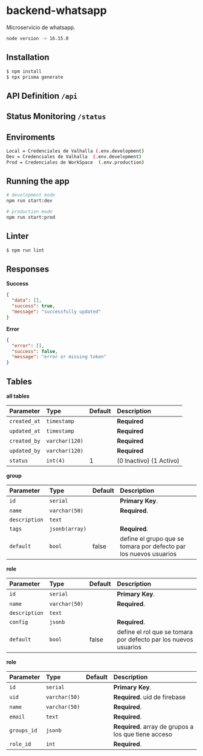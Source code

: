 # backend-whatsapp

Microservicio de whatsapp.

```bash
node version -> 16.15.0
```

## Installation

```bash
$ npm install
$ npx prisma generate
```

## API Definition  ```/api```

## Status Monitoring ```/status```

## Enviroments

```bash
Local = Credenciales de Valhalla (.env.development)
Dev = Credenciales de Valhalla  (.env.development)
Prod = Credenciales de WorkSpace  (.env.production)
```

## Running the app

```bash
# development mode
npm run start:dev

# production mode
npm run start:prod
```


## Linter

```bash
$ npm run lint

```

## Responses

**Success**

```JSON
{
  "data": [],
  "success": true,
  "message": "successfully updated"
}
```

**Error**

```JSON
{
  "error": [],
  "success": false,
  "message": "error or missing token"
}
```

## Tables

**all tables**

| Parameter    | Type           | Default | Description             |
| :----------- | :------------- | :------ | :---------------------- |
| `created_at` | `timestamp`    |         | **Required**            |
| `updated_at` | `timestamp`    |         | **Required**            |
| `created_by` | `varchar(120)` |         | **Required**            |
| `updated_by` | `varchar(120)` |         | **Required**            |
| `status`     | `int(4)`       | 1       | (0 Inactivo) (1 Activo) |

**group**

| Parameter     | Type           | Default | Description                                                       |
| :------------ | :------------- | :------ | :---------------------------------------------------------------- |
| `id`          | `serial`       |         | **Primary Key**.                                                  |
| `name`        | `varchar(50)`  |         | **Required**.                                                     |
| `description` | `text`         |         |                                                                   |
| `tags`        | `jsonb(array)` |         | **Required**.                                                     |
| `default`     | `bool`         | false   | define el grupo que se tomara por defecto par los nuevos usuarios |

**role**

| Parameter     | Type          | Default | Description                                                     |
| :------------ | :------------ | :------ | :-------------------------------------------------------------- |
| `id`          | `serial`      |         | **Primary Key**.                                                |
| `name`        | `varchar(50)` |         | **Required**.                                                   |
| `description` | `text`        |         |                                                                 |
| `config`      | `jsonb `      |         | **Required**.                                                   |
| `default`     | `bool`        | false   | define el rol que se tomara por defecto par los nuevos usuarios |

**role**

| Parameter   | Type          | Default | Description                                          |
| :---------- | :------------ | :------ | :--------------------------------------------------- |
| `id`        | `serial`      |         | **Primary Key**.                                     |
| `uid`       | `varchar(50)` |         | **Required**. uid de firebase                        |
| `name`      | `varchar(50)` |         | **Required**.                                        |
| `email`     | `text`        |         | **Required**.                                        |
| `groups_id` | `jsonb`       |         | **Required**. array de grupos a los que tiene acceso |
| `role_id`   | `int`         |         | **Required**.                                        |
